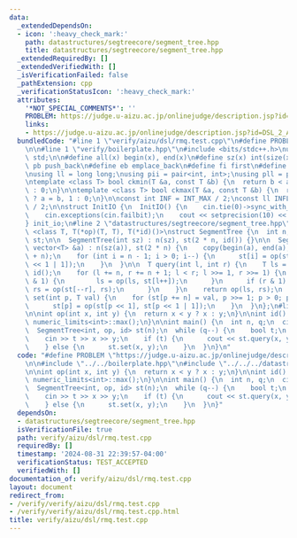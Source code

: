 ```yaml
---
data:
  _extendedDependsOn:
  - icon: ':heavy_check_mark:'
    path: datastructures/segtreecore/segment_tree.hpp
    title: datastructures/segtreecore/segment_tree.hpp
  _extendedRequiredBy: []
  _extendedVerifiedWith: []
  _isVerificationFailed: false
  _pathExtension: cpp
  _verificationStatusIcon: ':heavy_check_mark:'
  attributes:
    '*NOT_SPECIAL_COMMENTS*': ''
    PROBLEM: https://judge.u-aizu.ac.jp/onlinejudge/description.jsp?id=DSL_2_A
    links:
    - https://judge.u-aizu.ac.jp/onlinejudge/description.jsp?id=DSL_2_A
  bundledCode: "#line 1 \"verify/aizu/dsl/rmq.test.cpp\"\n#define PROBLEM \"https://judge.u-aizu.ac.jp/onlinejudge/description.jsp?id=DSL_2_A\"\
    \n\n#line 1 \"verify/boilerplate.hpp\"\n#include <bits/stdc++.h>\nusing namespace\
    \ std;\n\n#define all(x) begin(x), end(x)\n#define sz(x) int(size(x))\n#define\
    \ pb push_back\n#define eb emplace_back\n#define fi first\n#define se second\n\
    \nusing ll = long long;\nusing pii = pair<int, int>;\nusing pll = pair<ll, ll>;\n\
    \ntemplate <class T> bool ckmin(T &a, const T &b) {\n  return b < a ? a = b, 1\
    \ : 0;\n}\n\ntemplate <class T> bool ckmax(T &a, const T &b) {\n  return b > a\
    \ ? a = b, 1 : 0;\n}\n\nconst int INF = INT_MAX / 2;\nconst ll INFLL = LLONG_MAX\
    \ / 2;\n\nstruct InitIO {\n  InitIO() {\n    cin.tie(0)->sync_with_stdio(0);\n\
    \    cin.exceptions(cin.failbit);\n    cout << setprecision(10) << fixed;\n  }\n\
    } init_io;\n#line 2 \"datastructures/segtreecore/segment_tree.hpp\"\n\ntemplate\
    \ <class T, T(*op)(T, T), T(*id)()>\nstruct SegmentTree {\n  int n;\n  vector<T>\
    \ st;\n\n  SegmentTree(int sz) : n(sz), st(2 * n, id()) {}\n\n  SegmentTree(const\
    \ vector<T> &a) : n(sz(a)), st(2 * n) {\n    copy(begin(a), end(a), begin(st)\
    \ + n);\n    for (int i = n - 1; i > 0; i--) {\n      st[i] = op(st[i << 1], st[i\
    \ << 1 | 1]);\n    }\n  }\n\n  T query(int l, int r) {\n    T ls = id(), rs =\
    \ id();\n    for (l += n, r += n + 1; l < r; l >>= 1, r >>= 1) {\n      if (l\
    \ & 1) {\n        ls = op(ls, st[l++]);\n      }\n      if (r & 1) {\n       \
    \ rs = op(st[--r], rs);\n      }\n    }\n    return op(ls, rs);\n  }\n\n  void\
    \ set(int p, T val) {\n    for (st[p += n] = val, p >>= 1; p > 0; p >>= 1) {\n\
    \      st[p] = op(st[p << 1], st[p << 1 | 1]);\n    }\n  }\n};\n#line 5 \"verify/aizu/dsl/rmq.test.cpp\"\
    \n\nint op(int x, int y) {\n  return x < y ? x : y;\n}\n\nint id() {\n  return\
    \ numeric_limits<int>::max();\n}\n\nint main() {\n  int n, q;\n  cin >> n >> q;\n\
    \  SegmentTree<int, op, id> st(n);\n  while (q--) {\n    bool t;\n    int x, y;\n\
    \    cin >> t >> x >> y;\n    if (t) {\n      cout << st.query(x, y) << '\\n';\n\
    \    } else {\n      st.set(x, y);\n    }\n  }\n}\n"
  code: "#define PROBLEM \"https://judge.u-aizu.ac.jp/onlinejudge/description.jsp?id=DSL_2_A\"\
    \n\n#include \"../../boilerplate.hpp\"\n#include \"../../../datastructures/segtreecore/segment_tree.hpp\"\
    \n\nint op(int x, int y) {\n  return x < y ? x : y;\n}\n\nint id() {\n  return\
    \ numeric_limits<int>::max();\n}\n\nint main() {\n  int n, q;\n  cin >> n >> q;\n\
    \  SegmentTree<int, op, id> st(n);\n  while (q--) {\n    bool t;\n    int x, y;\n\
    \    cin >> t >> x >> y;\n    if (t) {\n      cout << st.query(x, y) << '\\n';\n\
    \    } else {\n      st.set(x, y);\n    }\n  }\n}"
  dependsOn:
  - datastructures/segtreecore/segment_tree.hpp
  isVerificationFile: true
  path: verify/aizu/dsl/rmq.test.cpp
  requiredBy: []
  timestamp: '2024-08-31 22:39:57-04:00'
  verificationStatus: TEST_ACCEPTED
  verifiedWith: []
documentation_of: verify/aizu/dsl/rmq.test.cpp
layout: document
redirect_from:
- /verify/verify/aizu/dsl/rmq.test.cpp
- /verify/verify/aizu/dsl/rmq.test.cpp.html
title: verify/aizu/dsl/rmq.test.cpp
---
```

